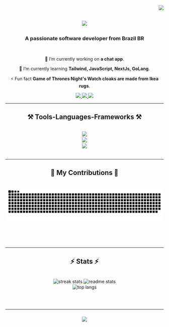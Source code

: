 <img align="right" src="https://visitor-badge.laobi.icu/badge?page_id=anonimoDoGithub.anonimoDoGithub" />

<h1 align="center">
    <img src="https://readme-typing-svg.herokuapp.com/?font=Righteous&size=35&center=true&vCenter=true&width=500&height=70&duration=4000&lines=Hi+There!+👋;+I'm+Sérgio+Felipe!;" />
</h1>

<h3 align="center">A passionate software developer from Brazil BR</h3>

<br/>

<div align="center">
 
 🔭 I’m currently working on **a chat app**.
 
 🌱 I’m currently learning **Tailwind, JavaScript, NextJs, GoLang**.

 ⚡ Fun fact **Game of Thrones Night's Watch cloaks are made from Ikea rugs**.
 
</div>

<div align="center"> 
  <a href="https://www.linkedin.com/in/sergiofelipetec/">
    <img src="https://img.shields.io/badge/Gmail-333333?style=for-the-badge&logo=gmail&logoColor=red" />
  </a>
  <a href="https://www.linkedin.com/in/sergiofelipetec/" target="_blank">
    <img src="https://img.shields.io/badge/LinkedIn-0077B5?style=for-the-badge&logo=linkedin&logoColor=white" target="_blank" />
  </a>
  <a href="[https://github.com/anonimoDoGithub/anonimoDoGithub](https://www.linkedin.com/in/sergiofelipetec/)" target="_blank">
     <img src="https://img.shields.io/badge/Portfolio-FF5722?style=for-the-badge&logo=todoist&logoColor=white" target="_blank" /> <!-- sqlite, safari, google-chrome are other good icon options -->
  </a>
</div>

<hr/>

<h2 align="center">⚒️ Tools-Languages-Frameworks ⚒️</h2>
<br/>
<div align="center">
    <img src="https://skillicons.dev/icons?i=figma,vscode,github,git,vercel" /><br>
    <img src="https://skillicons.dev/icons?i=html,css,javascript,go" /><br>
    <img src="https://skillicons.dev/icons?i=sass,tailwind,typescript,next,nodejs" /><br>
</div>

<br/>
<hr/>

<div align="center">
  <h2>🐍 My Contributions 🐍</h2>
  <br>
  <img alt="snake eating my contributions" src="https://raw.githubusercontent.com/anonimoDoGithub/anonimoDoGithub/output/github-contribution-grid-snake.svg" />
  
  <br/><br/><br/>
</div>

<hr/>

<h2 align="center">⚡ Stats ⚡</h2>
<br>
<div align=center>
  <img width=390 src="https://github-readme-streak-stats-anonimoDoGithub.vercel.app/?user=anonimoDoGithub&count_private=true&theme=react&border_radius=10" alt="streak stats"/>
  <img width=390 src="https://github-readme-stats-anonimoDoGithub.vercel.app/api?username=anonimoDoGithub&count_private=true&show_icons=true&theme=react&rank_icon=github&border_radius=10" alt="readme stats" />
  <br/>
  <img width=325 align="center" src="https://github-readme-stats-anonimoDoGithub.vercel.app/api/top-langs/?username=anonimoDoGithub&hide=HTML&langs_count=8&layout=compact&theme=react&border_radius=10&size_weight=0.5&count_weight=0.5&exclude_repo=github-readme-stats" alt="top langs" />
</div>

<br/><br/>
<hr/>

<h3 align="center">
    <img src="https://readme-typing-svg.herokuapp.com/?font=Righteous&size=25&center=true&vCenter=true&width=500&height=70&duration=4000&lines=Thanks+for+visiting!+✌️;+Shoot+me+a+message+on+Linkedin!;I'm+always+down+to+collab+:)">
</h3>

<br/>
